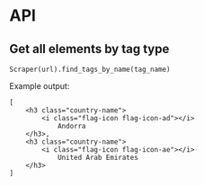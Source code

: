 # API

## Get all elements by tag type


`Scraper(url).find_tags_by_name(tag_name)`


Example output:

```
[
    <h3 class="country-name">
        <i class="flag-icon flag-icon-ad"></i>
            Andorra
    </h3>, 
    <h3 class="country-name">
        <i class="flag-icon flag-icon-ae"></i>
            United Arab Emirates
    </h3>
]
```

